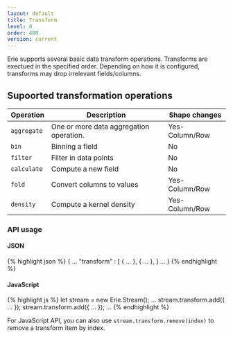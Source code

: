 ```yaml
---
layout: default
title: Transform
level: 0
order: 400
version: current
---
```


Erie supports several basic data transform operations.
Transforms are exectued in the specified order.
Depending on how it is configured, transforms may drop irrelevant fields/columns.

## Supoorted transformation operations

| Operation | Description | Shape changes |
| --------- | ----------- | ------------- |
| `aggregate` | One or more data aggregation operation. | Yes-Column/Row |
| `bin` | Binning a field | No |
| `filter` | Filter in data points | No |
| `calculate` | Compute a new field | No |
| `fold` | Convert columns to values | Yes-Column/Row |
| `density` | Compute a kernel density | Yes-Column/Row |

### API usage

<code-groups>
<code-group>
<h4>JSON</h4>
{% highlight json %}
{
  ...
  "transform" : [
    { ... },
    { ... },
  ]
  ...
}
{% endhighlight %}
</code-group>
<code-group>
<h4>JavaScript</h4>
{% highlight js %}
let stream = new Erie.Stream();
...
stream.transform.add({ ... });
stream.transform.add({ ... });
...
{% endhighlight %}
</code-group>
</code-groups>

For JavaScript API,
you can also use `stream.transform.remove(index)` to remove a transform item by index.
